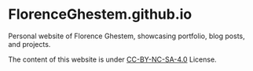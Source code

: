 # FlorenceGhestem.github.io
Personal website of Florence Ghestem, showcasing portfolio, blog posts, and projects.

The content of this website is under [CC-BY-NC-SA-4.0](https://creativecommons.org/licenses/by-nc/4.0/) License.
